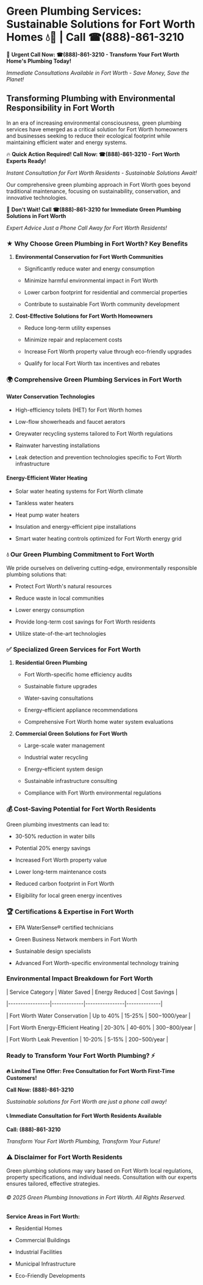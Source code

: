 # Green Plumbing Services: Sustainable Solutions for Fort Worth Homes 💧🌿 | Call ☎(888)-861-3210

🚨 **Urgent Call Now: ☎(888)-861-3210 - Transform Your Fort Worth Home's Plumbing Today!**
*Immediate Consultations Available in Fort Worth - Save Money, Save the Planet!*

## Transforming Plumbing with Environmental Responsibility in Fort Worth

In an era of increasing environmental consciousness, green plumbing services have emerged as a critical solution for Fort Worth homeowners and businesses seeking to reduce their ecological footprint while maintaining efficient water and energy systems. 

🔥 **Quick Action Required! Call Now: ☎(888)-861-3210 - Fort Worth Experts Ready!**
*Instant Consultation for Fort Worth Residents - Sustainable Solutions Await!*

Our comprehensive green plumbing approach in Fort Worth goes beyond traditional maintenance, focusing on sustainability, conservation, and innovative technologies.

🚨 **Don't Wait! Call ☎(888)-861-3210 for Immediate Green Plumbing Solutions in Fort Worth**
*Expert Advice Just a Phone Call Away for Fort Worth Residents!*

### ★ Why Choose Green Plumbing in Fort Worth? Key Benefits

1. **Environmental Conservation for Fort Worth Communities** 
   - Significantly reduce water and energy consumption
   - Minimize harmful environmental impact in Fort Worth
   - Lower carbon footprint for residential and commercial properties
   - Contribute to sustainable Fort Worth community development

2. **Cost-Effective Solutions for Fort Worth Homeowners** 
   - Reduce long-term utility expenses
   - Minimize repair and replacement costs
   - Increase Fort Worth property value through eco-friendly upgrades
   - Qualify for local Fort Worth tax incentives and rebates

### 🌍 Comprehensive Green Plumbing Services in Fort Worth

#### Water Conservation Technologies
- High-efficiency toilets (HET) for Fort Worth homes
- Low-flow showerheads and faucet aerators
- Greywater recycling systems tailored to Fort Worth regulations
- Rainwater harvesting installations
- Leak detection and prevention technologies specific to Fort Worth infrastructure

#### Energy-Efficient Water Heating
- Solar water heating systems for Fort Worth climate
- Tankless water heaters
- Heat pump water heaters
- Insulation and energy-efficient pipe installations
- Smart water heating controls optimized for Fort Worth energy grid

### 💧 Our Green Plumbing Commitment to Fort Worth

We pride ourselves on delivering cutting-edge, environmentally responsible plumbing solutions that:
- Protect Fort Worth's natural resources
- Reduce waste in local communities
- Lower energy consumption
- Provide long-term cost savings for Fort Worth residents
- Utilize state-of-the-art technologies

### ✅ Specialized Green Services for Fort Worth

1. **Residential Green Plumbing**
   - Fort Worth-specific home efficiency audits
   - Sustainable fixture upgrades
   - Water-saving consultations
   - Energy-efficient appliance recommendations
   - Comprehensive Fort Worth home water system evaluations

2. **Commercial Green Solutions for Fort Worth**
   - Large-scale water management
   - Industrial water recycling
   - Energy-efficient system design
   - Sustainable infrastructure consulting
   - Compliance with Fort Worth environmental regulations

### 💰 Cost-Saving Potential for Fort Worth Residents

Green plumbing investments can lead to:
- 30-50% reduction in water bills
- Potential 20% energy savings
- Increased Fort Worth property value
- Lower long-term maintenance costs
- Reduced carbon footprint in Fort Worth
- Eligibility for local green energy incentives

### 🏆 Certifications & Expertise in Fort Worth

- EPA WaterSense® certified technicians
- Green Business Network members in Fort Worth
- Sustainable design specialists
- Advanced Fort Worth-specific environmental technology training

### Environmental Impact Breakdown for Fort Worth

| Service Category | Water Saved | Energy Reduced | Cost Savings |
|-----------------|-------------|----------------|--------------|
| Fort Worth Water Conservation | Up to 40% | 15-25% | $500-$1000/year |
| Fort Worth Energy-Efficient Heating | 20-30% | 40-60% | $300-$800/year |
| Fort Worth Leak Prevention | 10-20% | 5-15% | $200-$500/year |

### Ready to Transform Your Fort Worth Plumbing? ⚡

**🔥 Limited Time Offer: Free Consultation for Fort Worth First-Time Customers!**

**Call Now: (888)-861-3210**
*Sustainable solutions for Fort Worth are just a phone call away!*

#### 📞 Immediate Consultation for Fort Worth Residents Available

**Call: (888)-861-3210**
*Transform Your Fort Worth Plumbing, Transform Your Future!*

### ⚠️ Disclaimer for Fort Worth Residents

Green plumbing solutions may vary based on Fort Worth local regulations, property specifications, and individual needs. Consultation with our experts ensures tailored, effective strategies.

###### © 2025 Green Plumbing Innovations in Fort Worth. All Rights Reserved.

**Service Areas in Fort Worth:** 
- Residential Homes
- Commercial Buildings
- Industrial Facilities
- Municipal Infrastructure
- Eco-Friendly Developments